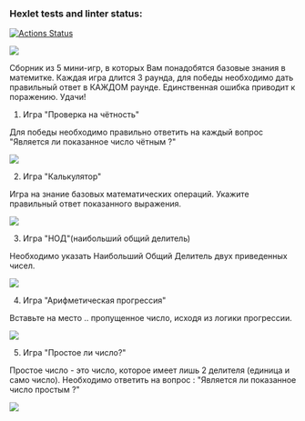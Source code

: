 ### Hexlet tests and linter status:
[![Actions Status](https://github.com/tonyshh/python-project-49/workflows/hexlet-check/badge.svg)](https://github.com/tonyshh/python-project-49/actions)

<a href="https://codeclimate.com/github/tonyshh/python-project-49/maintainability"><img src="https://api.codeclimate.com/v1/badges/8b77c728aa79402f8064/maintainability" /></a>

Сборник из 5 мини-игр, в которых Вам понадобятся базовые знания в матемитке. Каждая игра длится 3 раунда, для победы необходимо дать правильный ответ в КАЖДОМ раунде. Единственная ошибка приводит к поражению. Удачи!

1. Игра "Проверка на чётность"

Для победы необходимо правильно ответить на каждый вопрос "Является ли показанное число чётным ?"

<a href="https://asciinema.org/a/532738" target="_blank"><img src="https://asciinema.org/a/532738.svg" /></a>

2. Игра "Калькулятор"

Игра на знание базовых математических операций. Укажите правильный ответ показанного выражения.

<a href="https://asciinema.org/a/533673" target="_blank"><img src="https://asciinema.org/a/533673.svg" /></a>

3. Игра "НОД"(наибольший общий делитель)

Необходимо указать Наибольший Общий Делитель двух приведенных чисел.

<a href="https://asciinema.org/a/RzaaHDvrABu7T5HvkCJSxQpcs" target="_blank"><img src="https://asciinema.org/a/RzaaHDvrABu7T5HvkCJSxQpcs.svg" /></a>

4. Игра "Арифметическая прогрессия"

Вставьте на место .. пропущенное число, исходя из логики прогрессии.

<a href="https://asciinema.org/a/Ms8S47k7SVhrkerjsoNuHoyLL" target="_blank"><img src="https://asciinema.org/a/Ms8S47k7SVhrkerjsoNuHoyLL.svg" /></a>

5. Игра "Простое ли число?"

Простое число - это число, которое имеет лишь 2 делителя (единица и само число). Необходимо ответить на вопрос : "Является ли показанное число простым ?"

<a href="https://asciinema.org/a/J3NLuNrsyUsYoGBbiokbTB19T" target="_blank"><img src="https://asciinema.org/a/J3NLuNrsyUsYoGBbiokbTB19T.svg" /></a>


